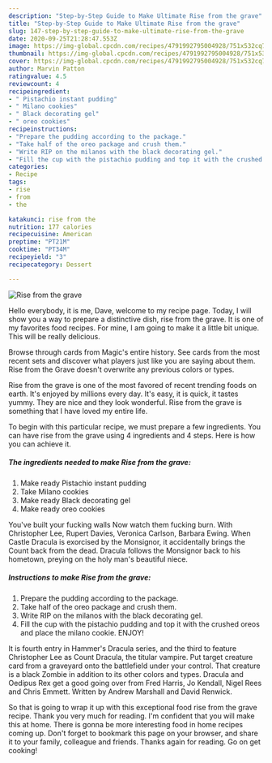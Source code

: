 ```yaml
---
description: "Step-by-Step Guide to Make Ultimate Rise from the grave"
title: "Step-by-Step Guide to Make Ultimate Rise from the grave"
slug: 147-step-by-step-guide-to-make-ultimate-rise-from-the-grave
date: 2020-09-25T21:28:47.553Z
image: https://img-global.cpcdn.com/recipes/4791992795004928/751x532cq70/rise-from-the-grave-recipe-main-photo.jpg
thumbnail: https://img-global.cpcdn.com/recipes/4791992795004928/751x532cq70/rise-from-the-grave-recipe-main-photo.jpg
cover: https://img-global.cpcdn.com/recipes/4791992795004928/751x532cq70/rise-from-the-grave-recipe-main-photo.jpg
author: Marvin Patton
ratingvalue: 4.5
reviewcount: 4
recipeingredient:
- " Pistachio instant pudding"
- " Milano cookies"
- " Black decorating gel"
- " oreo cookies"
recipeinstructions:
- "Prepare the pudding according to the package."
- "Take half of the oreo package and crush them."
- "Write RIP on the milanos with the black decorating gel."
- "Fill the cup with the pistachio pudding and top it with the crushed oreos and place the milano cookie. ENJOY!"
categories:
- Recipe
tags:
- rise
- from
- the

katakunci: rise from the 
nutrition: 177 calories
recipecuisine: American
preptime: "PT21M"
cooktime: "PT34M"
recipeyield: "3"
recipecategory: Dessert

---
```



![Rise from the grave](https://img-global.cpcdn.com/recipes/4791992795004928/751x532cq70/rise-from-the-grave-recipe-main-photo.jpg)

Hello everybody, it is me, Dave, welcome to my recipe page. Today, I will show you a way to prepare a distinctive dish, rise from the grave. It is one of my favorites food recipes. For mine, I am going to make it a little bit unique. This will be really delicious.

Browse through cards from Magic&#39;s entire history. See cards from the most recent sets and discover what players just like you are saying about them. Rise from the Grave doesn&#39;t overwrite any previous colors or types.

Rise from the grave is one of the most favored of recent trending foods on earth. It's enjoyed by millions every day. It's easy, it is quick, it tastes yummy. They are nice and they look wonderful. Rise from the grave is something that I have loved my entire life.


To begin with this particular recipe, we must prepare a few ingredients. You can have rise from the grave using 4 ingredients and 4 steps. Here is how you can achieve it.

<!--inarticleads1-->

##### The ingredients needed to make Rise from the grave:

1. Make ready  Pistachio instant pudding
1. Take  Milano cookies
1. Make ready  Black decorating gel
1. Make ready  oreo cookies


You&#39;ve built your fucking walls Now watch them fucking burn. With Christopher Lee, Rupert Davies, Veronica Carlson, Barbara Ewing. When Castle Dracula is exorcised by the Monsignor, it accidentally brings the Count back from the dead. Dracula follows the Monsignor back to his hometown, preying on the holy man&#39;s beautiful niece. 

<!--inarticleads2-->

##### Instructions to make Rise from the grave:

1. Prepare the pudding according to the package.
1. Take half of the oreo package and crush them.
1. Write RIP on the milanos with the black decorating gel.
1. Fill the cup with the pistachio pudding and top it with the crushed oreos and place the milano cookie. ENJOY!


It is fourth entry in Hammer&#39;s Dracula series, and the third to feature Christopher Lee as Count Dracula, the titular vampire. Put target creature card from a graveyard onto the battlefield under your control. That creature is a black Zombie in addition to its other colors and types. Dracula and Oedipus Rex get a good going over from Fred Harris, Jo Kendall, Nigel Rees and Chris Emmett. Written by Andrew Marshall and David Renwick. 

So that is going to wrap it up with this exceptional food rise from the grave recipe. Thank you very much for reading. I'm confident that you will make this at home. There is gonna be more interesting food in home recipes coming up. Don't forget to bookmark this page on your browser, and share it to your family, colleague and friends. Thanks again for reading. Go on get cooking!
